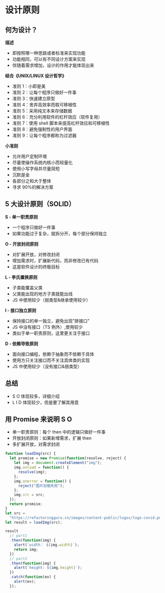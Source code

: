 # 设计原则

## 何为设计？

**描述**

- 即按照哪一种思路或者标准来实现功能
- 功能相同，可以有不同设计方案来实现
- 伴随着需求增加，设计的作用才能体现出来

**结合《UNIX/LINUX 设计哲学》**

- 准则 1：小即是美
- 准则 2：让每个程序只做好一件事
- 准则 3：快速建立原型
- 准则 4：舍弃高效率而取可移植性
- 准则 5：采用纯文本来存储数据
- 准则 6：充分利用软件的杠杆效应（软件复用）
- 准则 7：使用 shell 脚本来提高杠杆效应和可移植性
- 准则 8：避免强制性的用户界面
- 准则 9：让每个程序都称为过滤器

**小准则**

- 允许用户定制环境
- 尽量使操作系统内核小而轻量化
- 使用小写字母并尽量简短
- 沉默是金
- 各部分之和大于整体
- 寻求 90%的解决方案

## 5 大设计原则（SOLID）

**S - 单一职责原则**

- 一个程序只做好一件事
- 如果功能过于复杂，就拆分开，每个部分保持独立

**O - 开放封闭原则**

- 对扩展开放，对修改封闭
- 增加需求时，扩展新代码，而非修改已有代码
- 这是软件设计的终极目标

**L - 李氏置换原则**

- 子类能覆盖父类
- 父类能出现的地方子类就能出线
- JS 中使用较少（弱类型&继承使用较少）

**I - 接口独立原则**

- 保持接口的单一独立，避免出现"胖接口"
- JS 中没有接口（TS 例外）,使用较少
- 类似于单一职责原则，这里更关注于接口

**D - 依赖导致原则**

- 面向接口编程，依赖于抽象而不依赖于具体
- 使用方只关注接口而不关注具体类的实现
- JS 中使用较少（没有接口&弱类型）

## 总结

- S O 体现较多，详细介绍
- L I D 体现较少，但是要了解其用意

## 用 Promise 来说明 S O

- 单一职责原则：每个 then 中的逻辑只做好一件事
- 开放封闭原则：如果新增需求，扩展 then
- 多扩展开放，对需求封闭

```js
function loadImg(src) {
  let promise = new Promise(function(resolve, reject) {
    let img = document.createElement("img");
    img.onload = function() {
      resolve(img);
    };
    img.onerror = function() {
      reject("图片加载失败");
    };
    img.src = src;
  });
  return promise;
}
let src =
  "https://refactoringguru.cn/images/content-public/logos/logo-covid.png?id=154bc03e0fa6794a28c2";
let result = loadImg(src);

result
  // part1
  .then(function(img) {
    alert(`width： ${img.width}`);
    return img;
  })
  // part2
  .then(function(img) {
    alert(`height: ${img.height}`);
  })
  .catch(function(ex) {
    alert(ex);
  });
```
